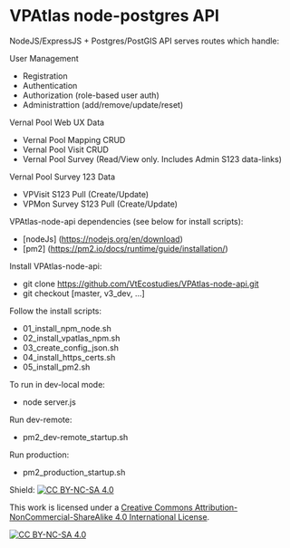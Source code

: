 # VPAtlas node-postgres API

NodeJS/ExpressJS + Postgres/PostGIS API serves routes which handle:

User Management
  - Registration
  - Authentication
  - Authorization (role-based user auth)
  - Administrattion (add/remove/update/reset)

Vernal Pool Web UX Data
  - Vernal Pool Mapping CRUD
  - Vernal Pool Visit CRUD
  - Vernal Pool Survey (Read/View only. Includes Admin S123 data-links)

Vernal Pool Survey 123 Data
  - VPVisit S123 Pull (Create/Update)
  - VPMon Survey S123 Pull (Create/Update)

VPAtlas-node-api dependencies (see below for install scripts):
- [nodeJs] (https://nodejs.org/en/download)
- [pm2] (https://pm2.io/docs/runtime/guide/installation/)

Install VPAtlas-node-api:
- git clone https://github.com/VtEcostudies/VPAtlas-node-api.git
- git checkout [master, v3_dev, ...]

Follow the install scripts:
- 01_install_npm_node.sh
- 02_install_vpatlas_npm.sh
- 03_create_config_json.sh
- 04_install_https_certs.sh
- 05_install_pm2.sh

To run in dev-local mode:
- node server.js

Run dev-remote:
- pm2_dev-remote_startup.sh

Run production:
- pm2_production_startup.sh

Shield: [![CC BY-NC-SA 4.0][cc-by-nc-sa-shield]][cc-by-nc-sa]

This work is licensed under a [Creative Commons Attribution-NonCommercial-ShareAlike 4.0
International License][cc-by-nc-sa].

[![CC BY-NC-SA 4.0][cc-by-nc-sa-image]][cc-by-nc-sa]

[cc-by-nc-sa]: http://creativecommons.org/licenses/by-nc-sa/4.0/
[cc-by-nc-sa-image]: https://licensebuttons.net/l/by-nc-sa/4.0/88x31.png
[cc-by-nc-sa-shield]: https://img.shields.io/badge/License-CC%20BY-NC-SA%204.0-lightgrey.svg
